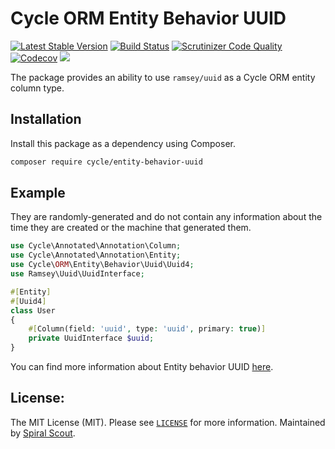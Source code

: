# Cycle ORM Entity Behavior UUID 
[![Latest Stable Version](https://poser.pugx.org/cycle/cycle/entity-behavior-uuid/version)](https://packagist.org/packages/cycle/entity-behavior-uuid)
[![Build Status](https://github.com/cycle/entity-behavior-uuid/workflows/build/badge.svg)](https://github.com/cycle/entity-behavior-uuid/actions)
[![Scrutinizer Code Quality](https://scrutinizer-ci.com/g/cycle/entity-behavior-uuid/badges/quality-score.png?b=1.x)](https://scrutinizer-ci.com/g/cycle/entity-behavior-uuid/?branch=1.x)
[![Codecov](https://codecov.io/gh/cycle/entity-behavior-uuid/graph/badge.svg)](https://codecov.io/gh/cycle/entity-behavior)
<a href="https://discord.gg/TFeEmCs"><img src="https://img.shields.io/badge/discord-chat-magenta.svg"></a>

The package provides an ability to use `ramsey/uuid` as a Cycle ORM entity column type.

## Installation

Install this package as a dependency using Composer.

```bash
composer require cycle/entity-behavior-uuid
```

## Example

They are randomly-generated and do not contain any information about the time they are created or the machine that
generated them.

```php
use Cycle\Annotated\Annotation\Column;
use Cycle\Annotated\Annotation\Entity;
use Cycle\ORM\Entity\Behavior\Uuid\Uuid4;
use Ramsey\Uuid\UuidInterface;

#[Entity]
#[Uuid4]
class User
{
    #[Column(field: 'uuid', type: 'uuid', primary: true)]
    private UuidInterface $uuid;
}
```

You can find more information about Entity behavior UUID [here](https://cycle-orm.dev/docs/entity-behaviors-uuid).

## License:

The MIT License (MIT). Please see [`LICENSE`](./LICENSE) for more information.
Maintained by [Spiral Scout](https://spiralscout.com).
